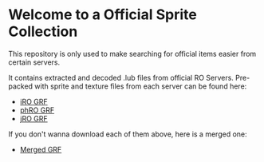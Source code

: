 # Welcome to a Official Sprite Collection
This repository is only used to make searching for official items easier from certain servers.

It contains extracted and decoded .lub files from official RO Servers.
Pre-packed with sprite and texture files from each server can be found here:
 * [iRO GRF](https://www.mediafire.com/file/cnnqqs6zcgbg3d1/iro-data.grf/file)
 * [phRO GRF](https://www.mediafire.com/file/dgdubc3ho53zwvt/phro-data.grf/file)
 * [jRO GRF](https://www.mediafire.com/file/ctp77vy0u7iwk1a/jro-data.grf/file)

If you don't wanna download each of them above, here is a merged one:
 * [Merged GRF](https://www.mediafire.com/file/58imyxg8r7u0jyx/officials-data.grf/file)